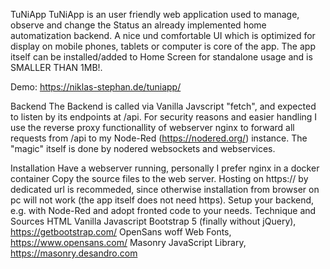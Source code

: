 TuNiApp
TuNiApp is an user friendly web application used to manage, observe and change the Status an already implemented home automatization backend. A nice und comfortable UI which is optimized for display on mobile phones, tablets or computer is core of the app. The app itself can be installed/added to Home Screen for standalone usage and is SMALLER THAN 1MB!.

Demo: https://niklas-stephan.de/tuniapp/

Backend
The Backend is called via Vanilla Javscript "fetch", and expected to listen by its endpoints at /api. For security reasons and easier handling I use the reverse proxy functionallity of webserver nginx to forward all requests from /api to my Node-Red (https://nodered.org/) instance. The "magic" itself is done by nodered websockets and webservices.

Installation
Have a webserver running, personally I prefer nginx in a docker container
Copy the source files to the web server. Hosting on https:// by dedicated url is recommeded, since otherwise installation from browser on pc will not work (the app itself does not need https).
Setup your backend, e.g. with Node-Red and adopt fronted code to your needs.
Technique and Sources
HTML
Vanilla Javascript
Bootstrap 5 (finally without jQuery), https://getbootstrap.com/
OpenSans woff Web Fonts, https://www.opensans.com/
Masonry JavaScript Library, https://masonry.desandro.com